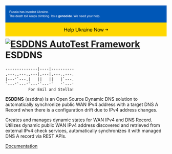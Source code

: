 [![Stand With Ukraine](https://raw.githubusercontent.com/vshymanskyy/StandWithUkraine/main/banner2-direct.svg)](https://stand-with-ukraine.pp.ua)
[![ESDDNS AutoTest Framework](https://github.com/sqe/esddns/actions/workflows/autotests.yaml/badge.svg)](https://github.com/sqe/esddns/actions/workflows/autotests.yaml)
ESDDNS
======

    --------------|----|----------
    ,---.,---.,---|,---|,---.,---.
    |---'`---.|   ||   ||   |`---.
    `---'`---'`---'`---'`   '`---'
              For Emil and Stella!

**ESDDNS** (esddns) is an Open Source Dynamic DNS solution to automatically synchronize public 
WAN IPv4 address with a target DNS A Record when there is a configuration drift 
due to IPv4 address changes. 

Creates and manages dynamic states for WAN IPv4 and DNS Record.  
Utilizes dynamic public WAN IPv4 address discovered and retrieved from 
external IPv4 check services, automatically synchronizes it with 
managed DNS A record via REST APIs.

[Documentation](https://sqe.github.io/esddns/)

